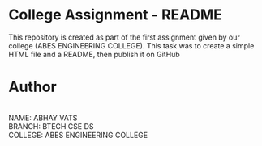 # College Assignment - README
This repository is created as part of the first assignment given by our college (ABES ENGINEERING COLLEGE). This task was to create a simple HTML file and a README, then publish it on GitHub
# Author
<br>
NAME: ABHAY VATS 
<br>
BRANCH: BTECH CSE DS 
<br>
COLLEGE: ABES ENGINEERING COLLEGE 

